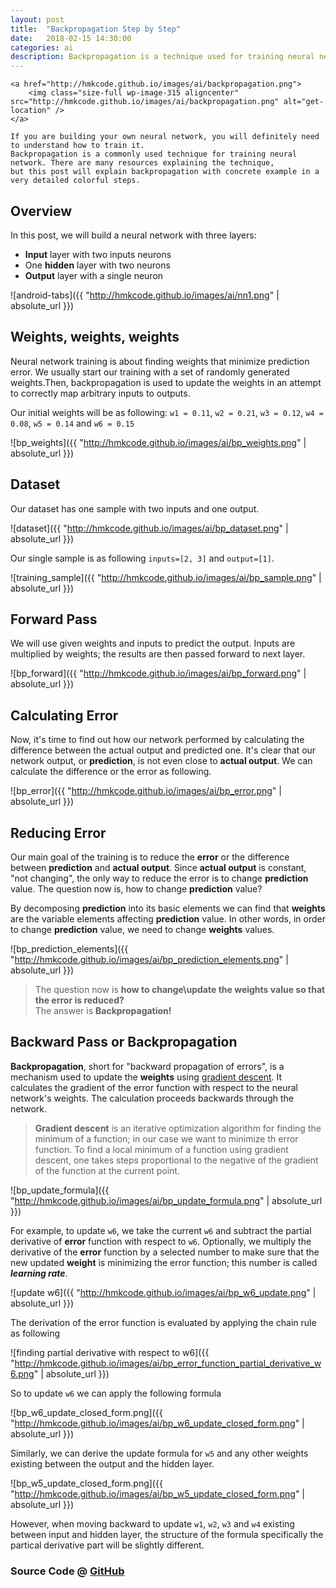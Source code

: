 ```yaml
---
layout: post
title:  "Backpropagation Step by Step"
date:   2018-02-15 14:30:00
categories: ai
description: Backpropagation is a technique used for training neural network. There are many resources explaining the technique, but this post will explain backpropagation with concrete example in a very detailed colorful steps. 
---
```



<p style="text-align: justify;">
	
	<a href="http://hmkcode.github.io/images/ai/backpropagation.png">
		<img class="size-full wp-image-315 aligncenter" src="http://hmkcode.github.io/images/ai/backpropagation.png" alt="get-location" />
	</a>
	
	If you are building your own neural network, you will definitely need to understand how to train it.
	Backpropagation is a commonly used technique for training neural network. There are many resources explaining the technique, 
	but this post will explain backpropagation with concrete example in a very detailed colorful steps.
</p>

## Overview

In this post, we will build a neural network with three layers:

- **Input** layer with two inputs neurons
- One **hidden** layer with two neurons 
- **Output** layer with a single neuron 

![android-tabs]({{ "http://hmkcode.github.io/images/ai/nn1.png" | absolute_url }})




## Weights, weights, weights

Neural network training is about finding weights that minimize prediction error. We usually start our training with a set of randomly generated weights.Then, backpropagation is used to update the weights in an attempt to correctly map arbitrary inputs to outputs.

Our initial weights will be as following:
`w1 = 0.11`, `w2 = 0.21`, `w3 = 0.12`, `w4 = 0.08`, `w5 = 0.14` and `w6 = 0.15`

![bp_weights]({{ "http://hmkcode.github.io/images/ai/bp_weights.png" | absolute_url }})

## Dataset

Our dataset has one sample with two inputs and one output. 

![dataset]({{ "http://hmkcode.github.io/images/ai/bp_dataset.png" | absolute_url }})

Our single sample is as following `inputs=[2, 3]` and `output=[1]`.

![training_sample]({{ "http://hmkcode.github.io/images/ai/bp_sample.png" | absolute_url }})

## Forward Pass

We will use given weights and inputs to predict the output. Inputs are multiplied by weights; the results are then passed forward to next layer. 

![bp_forward]({{ "http://hmkcode.github.io/images/ai/bp_forward.png" | absolute_url }})

## Calculating Error

Now, it's time to find out how our network performed by calculating the difference between the actual output and predicted one. It's clear that our network output, or **prediction**, is not even close to **actual output**. We can calculate the difference or the error as following.

![bp_error]({{ "http://hmkcode.github.io/images/ai/bp_error.png" | absolute_url }})

## Reducing Error

Our main goal of the training is to reduce the **error** or the difference between **prediction** and **actual output**. Since **actual output** is constant, "not changing", the only way to reduce the error is to change **prediction** value. The question now is, how to change **prediction** value?

By decomposing **prediction** into its basic elements we can find that **weights** are the variable elements affecting **prediction** value. In other words, in order to change **prediction** value, we need to change **weights** values. 

![bp_prediction_elements]({{ "http://hmkcode.github.io/images/ai/bp_prediction_elements.png" | absolute_url }})

> The question now is **how to change\update the weights value so that the error is reduced?**  
> The answer is **Backpropagation!**


## Backward Pass or **Backpropagation**

**Backpropagation**,  short for "backward propagation of errors", is a mechanism used to update the **weights** using [gradient descent](https://en.wikipedia.org/wiki/Gradient_descent). It calculates the gradient of the error function with respect to the neural network's weights. The calculation proceeds backwards through the network.

> **Gradient descent** is an iterative optimization algorithm for finding the minimum of a function; in our case we want to minimize th error function. To find a local minimum of a function using gradient descent, one takes steps proportional to the negative of the gradient of the function at the current point. 

![bp_update_formula]({{ "http://hmkcode.github.io/images/ai/bp_update_formula.png" | absolute_url }})


For example, to update `w6`, we take the current `w6` and subtract the partial derivative of **error** function with respect to `w6`. Optionally, we multiply the derivative of the **error** function by a selected number to make sure that the new updated **weight** is minimizing the error function; this number is called ***learning rate***. 


![update w6]({{ "http://hmkcode.github.io/images/ai/bp_w6_update.png" | absolute_url }})

The derivation of the error function is evaluated by applying the chain rule as following

![finding partial derivative with respect to w6]({{ "http://hmkcode.github.io/images/ai/bp_error_function_partial_derivative_w6.png" | absolute_url }})

So to update `w6` we can apply the following formula

![bp_w6_update_closed_form.png]({{ "http://hmkcode.github.io/images/ai/bp_w6_update_closed_form.png" | absolute_url }})

Similarly, we can derive the update formula for `w5` and any other weights existing between the output and the hidden layer.

![bp_w5_update_closed_form.png]({{ "http://hmkcode.github.io/images/ai/bp_w5_update_closed_form.png" | absolute_url }})


However, when moving backward to update `w1`, `w2`, `w3` and `w4` existing between input and hidden layer, the structure of the formula specifically the partical derivative part will be slightly different. 



### Source Code @ [GitHub](https://github.com/hmkcode/Android/tree/master/user-interface/android-swipe-views-tabs)
